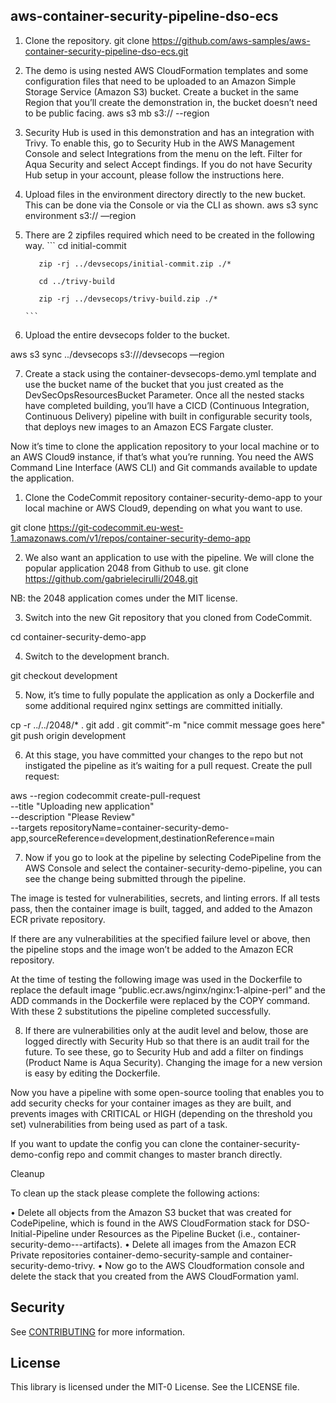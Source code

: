 ## aws-container-security-pipeline-dso-ecs

1.	Clone the repository.
git clone https://github.com/aws-samples/aws-container-security-pipeline-dso-ecs.git

2.	The demo is using nested AWS CloudFormation templates and some configuration files that need to be uploaded to an Amazon Simple Storage Service (Amazon S3) bucket. Create a bucket in the same Region that you’ll create the demonstration in, the bucket doesn’t need to be public facing.
aws s3 mb s3://<bucketname> --region <region name>

3.	Security Hub is used in this demonstration and has an integration with Trivy. To enable this, go to Security Hub in the AWS Management Console and select Integrations from the menu on the left. Filter for Aqua Security and select Accept findings.
If you do not have Security Hub setup in your account, please follow the instructions here.

4.	Upload files in the environment directory directly to the new bucket. This can be done via the Console or via the CLI as shown.
aws s3 sync environment s3://<bucketname> —region <region name>

5.	There are 2 zipfiles required which need to be created in the following way.
		```
		   cd initial-commit
 
		   zip -rj ../devsecops/initial-commit.zip ./*

		   cd ../trivy-build 

		   zip -rj ../devsecops/trivy-build.zip ./*
 
		```

6.	Upload the entire devsecops folder to the bucket.

aws s3 sync ../devsecops s3://<bucketname>/devsecops —region <region name>

7.	Create a stack using the container-devsecops-demo.yml template and use the bucket name of the bucket that you just created as the DevSecOpsResourcesBucket Parameter.
Once all the nested stacks have completed building, you’ll have a CICD (Continuous Integration, Continuous Delivery) pipeline with built in configurable security tools, that deploys new images to an Amazon ECS Fargate cluster.

Now it’s time to clone the application repository to your local machine or to an AWS Cloud9 instance, if that’s what you’re running. You need the AWS Command Line Interface (AWS CLI) and Git commands available to update the application.

1.	Clone the CodeCommit repository container-security-demo-app to your local machine or AWS Cloud9, depending on what you want to use.

git clone https://git-codecommit.eu-west-1.amazonaws.com/v1/repos/container-security-demo-app
      
2.	We also want an application to use with the pipeline. We will clone the popular application 2048 from Github to use.
git clone https://github.com/gabrielecirulli/2048.git

NB: the 2048 application comes under the MIT license.

3.	Switch into the new Git repository that you cloned from CodeCommit.

cd container-security-demo-app

4.	Switch to the development branch.

git checkout development

5.	Now, it’s time to fully populate the application as only a Dockerfile and some additional required nginx settings are committed initially. 

cp -r ../../2048/* .
git add .
git commit“-m "nice commit message goes here"
git push origin development


6.	At this stage, you have committed your changes to the repo but not instigated the pipeline as it’s waiting for a pull request. Create the pull request:

aws --region <region> codecommit create-pull-request \
--title "Uploading new application" \
--description "Please Review" \
--targets repositoryName=container-security-demo-app,sourceReference=development,destinationReference=main

7.	Now if you go to look at the pipeline by selecting CodePipeline from the AWS Console and select the container-security-demo-pipeline, you can see the change being submitted through the pipeline.

The image is tested for vulnerabilities, secrets, and linting errors. If all tests pass, then the container image is built, tagged, and added to the Amazon ECR private repository.

If there are any vulnerabilities at the specified failure level or above, then the pipeline stops and the image won’t be added to the Amazon ECR repository.

At the time of testing the following image was used in the Dockerfile to replace the default image “public.ecr.aws/nginx/nginx:1-alpine-perl” and the ADD commands in the Dockerfile were replaced by the COPY command. With these 2 substitutions the pipeline completed successfully. 

8.	If there are vulnerabilities only at the audit level and below, those are logged directly with Security Hub so that there is an audit trail for the future. To see these, go to Security Hub and add a filter on findings (Product Name is Aqua Security).
Changing the image for a new version is easy by editing the Dockerfile.

Now you have a pipeline with some open-source tooling that enables you to add security checks for your container images as they are built, and prevents images with CRITICAL or HIGH (depending on the threshold you set) vulnerabilities from being used as part of a task.

If you want to update the config you can clone the container-security-demo-config repo and commit changes to master branch directly.

Cleanup

To clean up the stack please complete the following actions:

•	Delete all objects from the Amazon S3 bucket that was created for CodePipeline, which is found in the AWS CloudFormation stack for DSO-Initial-Pipeline under Resources as the Pipeline Bucket (i.e., container-security-demo-<accountid>-<region>-artifacts).
•	Delete all images from the Amazon ECR Private repositories container-demo-security-sample and container-security-demo-trivy.
•	Now go to the AWS Cloudformation console and delete the stack that you created from the AWS CloudFormation yaml.

## Security

See [CONTRIBUTING](CONTRIBUTING.md#security-issue-notifications) for more information.

## License

This library is licensed under the MIT-0 License. See the LICENSE file.

